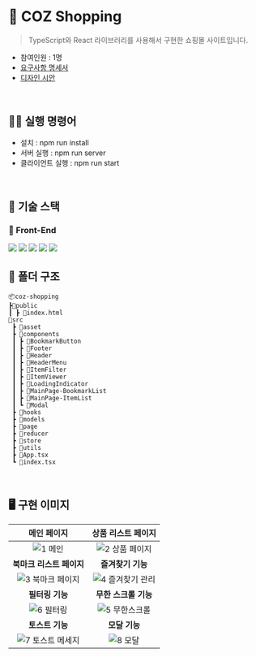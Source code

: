 # 🎁 COZ Shopping
> TypeScript와 React 라이브러리를 사용해서 구현한 쇼핑몰 사이트입니다. 
* 참여인원 : 1명
* [요구사항 명세서](https://codestates.notion.site/codestates/S4-05073c7f88a942c0ad5e5fcdd68c1dec)
* [디자인 시안](https://www.figma.com/file/TfWAvMXegGEJiS3etqOSfs/FE-S4-project?node-id=0%3A1&t=cHu4rWaqJ0c5CTVV-1)
<br/>

## 🏃‍♂️ 실행 명령어
* 설치 : npm run install
* 서버 실행 : npm run server
* 클라이언트 실행 : npm run start
<br/>

## 🔧 기술 스택

### 🔨 Front-End

<img src="https://img.shields.io/badge/typescript-3178C6?style=flat&logo=typescript&logoColor=white"/>
<img src="https://img.shields.io/badge/react-61DAFB?style=flat&logo=react&logoColor=white"/>
<img src="https://img.shields.io/badge/reactrouter-CA4245?style=flat&logo=reactrouter&logoColor=white"/>
<img src="https://img.shields.io/badge/redux-764ABC?style=flat&logo=redux&logoColor=white"/>
<img src="https://img.shields.io/badge/styledcomponents-DB7093?style=flat&logo=styledcomponents&logoColor=white"/>
<br/>

## 📁 폴더 구조
```
📦coz-shopping
┣📂public
┃ ┣ 📜index.html
📂src
 ┣ 📂asset
 ┣ 📂components
 ┃ ┣ 📂BookmarkButton
 ┃ ┣ 📂Footer
 ┃ ┣ 📂Header
 ┃ ┣ 📂HeaderMenu
 ┃ ┣ 📂ItemFilter
 ┃ ┣ 📂ItemViewer
 ┃ ┣ 📂LoadingIndicator
 ┃ ┣ 📂MainPage-BookmarkList
 ┃ ┣ 📂MainPage-ItemList
 ┃ ┗ 📂Modal
 ┣ 📂hooks
 ┣ 📂models
 ┣ 📂page
 ┣ 📂reducer
 ┣ 📂store
 ┣ 📂utils
 ┣ 📜App.tsx
 ┗ 📜index.tsx
```
<br/>

## 🖥 구현 이미지

|**메인 페이지**|**상품 리스트 페이지**|
|:---:|:---:|
|![1  메인](https://github.com/novice1993/coz-shopping/assets/130083496/a05b5b3c-b44e-45d7-98b3-8280494eb692)|![2  상품 페이지](https://github.com/novice1993/coz-shopping/assets/130083496/206a3cce-d866-4a38-90aa-a7dc68ef722b)|
|**북마크 리스트 페이지**|**즐겨찾기 기능**|
|![3  북마크 페이지](https://github.com/novice1993/coz-shopping/assets/130083496/f1ed49ac-3819-4f98-8bf2-97ca07bc3e01)|![4  즐겨찾기 관리](https://github.com/novice1993/coz-shopping/assets/130083496/a1babb07-bae6-4733-a979-6c4e31009380)|
|**필터링 기능**|**무한 스크롤 기능**|
|![6  필터링](https://github.com/novice1993/coz-shopping/assets/130083496/3ea4f9db-fff2-4d0e-b28d-4f7737b7b844)|![5  무한스크롤](https://github.com/novice1993/coz-shopping/assets/130083496/21723d2c-f5a1-49d4-99d0-aa31ececbf04)|
|**토스트 기능**|**모달 기능**|
|![7  토스트 메세지](https://github.com/novice1993/coz-shopping/assets/130083496/e98de411-5c69-4bda-916b-93eea3cfcccc)|![8  모달](https://github.com/novice1993/coz-shopping/assets/130083496/fa5d2d74-3fc9-492e-9c02-275af8f87d50)
